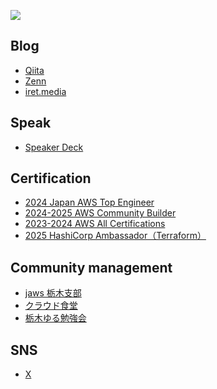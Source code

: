 ![](https://github-readme-stats.vercel.app/api/top-langs/?username=hiyanger&layout=compact&theme=dracula)

<!--
**hiyanger/hiyanger** is a ✨ _special_ ✨ repository because its `README.md` (this file) appears on your GitHub profile.

Here are some ideas to get you started:

- 🔭 I’m currently working on ...
- 🌱 I’m currently learning ...
- 👯 I’m looking to collaborate on ...
- 🤔 I’m looking for help with ...
- 💬 Ask me about ...
- 📫 How to reach me: ...
- 😄 Pronouns: ...
- ⚡ Fun fact: ...
-->

## Blog
- [Qiita](https://qiita.com/hiyanger)
- [Zenn](https://zenn.dev/hiyanger)
- [iret.media](https://iret.media/author/j-hiyama)

## Speak
- [Speaker Deck](https://speakerdeck.com/hiyanger)

## Certification
- [2024 Japan AWS Top Engineer](https://aws.amazon.com/jp/blogs/psa/2024-japan-aws-top-engineers/)
- [2024-2025 AWS Community Builder](https://aws.amazon.com/jp/developer/community/community-builders/)
- [2023-2024 AWS All Certifications](https://aws.amazon.com/jp/blogs/psa/2024-japan-aws-all-certifications-engineers/)
- [2025 HashiCorp Ambassador（Terraform）](https://www.credly.com/badges/5401454b-2df8-4a0f-8e9e-93f743c4a4b2)

## Community management
- [jaws 栃木支部](https://jawsug-tochigi.connpass.com)
- [クラウド食堂](https://cloud-shokudo.connpass.com)
- [栃木ゆる勉強会](https://tochigi-study.connpass.com)

## SNS
- [X](https://x.com/hiyanger)
